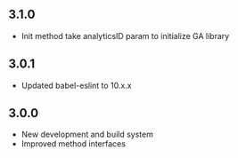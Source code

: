 ## 3.1.0

* Init method take analyticsID param to initialize GA library

## 3.0.1

* Updated babel-eslint to 10.x.x

## 3.0.0

* New development and build system
* Improved method interfaces
